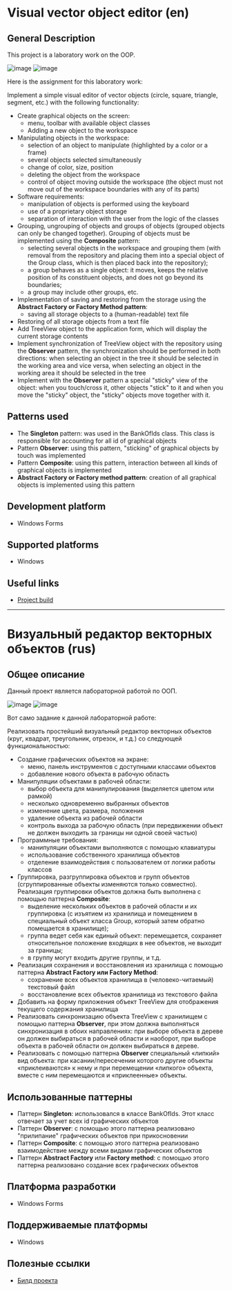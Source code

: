 # Visual vector object editor (en)


## General Description
This project is a laboratory work on the OOP.

![image](https://drive.google.com/uc?export=view&id=19kfsc5QQj-JfK20p9VMZynXg8ACToO0v)
![image](https://drive.google.com/uc?export=view&id=1xbVBiExJO03yQuKkfp3BRS0H4nhc-fvl)

Here is the assignment for this laboratory work:

Implement a simple visual editor of vector objects (circle, square, triangle, segment, etc.) with the following functionality:
* Create graphical objects on the screen:
    * menu, toolbar with available object classes
    * Adding a new object to the workspace
* Manipulating objects in the workspace:
    * selection of an object to manipulate (highlighted by a color or a frame)
    * several objects selected simultaneously
    * change of color, size, position
    * deleting the object from the workspace
    * control of object moving outside the workspace (the object must not move out of the workspace boundaries with any of its parts)
* Software requirements:
    * manipulation of objects is performed using the keyboard
    * use of a proprietary object storage
    * separation of interaction with the user from the logic of the classes
* Grouping, ungrouping of objects and groups of objects (grouped objects can only be changed together). Grouping of objects must be implemented using the **Composite** pattern:
    * selecting several objects in the workspace and grouping them (with removal from the repository and placing them into a special object of the Group class, which is then placed back into the repository);
    * a group behaves as a single object: it moves, keeps the relative position of its constituent objects, and does not go beyond its boundaries;
    * a group may include other groups, etc.
* Implementation of saving and restoring from the storage using the **Abstract Factory or Factory Method pattern**:
    * saving all storage objects to a (human-readable) text file
* Restoring of all storage objects from a text file
* Add TreeView object to the application form, which will display the current storage contents
* Implement synchronization of TreeView object with the repository using the **Observer** pattern, the synchronization should be performed in both directions: when selecting an object in the tree it should be selected in the working area and vice versa, when selecting an object in the working area it should be selected in the tree
* Implement with the **Observer** pattern a special "sticky" view of the object: when you touch/cross it, other objects "stick" to it and when you move the "sticky" object, the "sticky" objects move together with it.


## Patterns used
* The **Singleton** pattern: was used in the BankOfIds class. This class is responsible for accounting for all id of graphical objects
* Pattern **Observer**: using this pattern, "sticking" of graphical objects by touch was implemented
* Pattern **Composite**: using this pattern, interaction between all kinds of graphical objects is implemented
* **Abstract Factory or Factory method pattern**: creation of all graphical objects is implemented using this pattern


## Development platform
* Windows Forms


## Supported platforms
* Windows


## Useful links
* [Project build](https://drive.google.com/drive/folders/1-oSrbRrqyOhBKvGq9fKAUHKse-vptjCQ?usp=share_link)


---


# Визуальный редактор векторных объектов (rus)


## Общее описание
Данный проект является лабораторной работой по ООП. 

![image](https://drive.google.com/uc?export=view&id=19kfsc5QQj-JfK20p9VMZynXg8ACToO0v)
![image](https://drive.google.com/uc?export=view&id=1xbVBiExJO03yQuKkfp3BRS0H4nhc-fvl)

Вот само задание к данной лабораторной работе:

Реализовать простейший визуальный редактор векторных объектов (круг, квадрат, треугольник, отрезок, и т.д.) со следующей функциональностью:
* Создание графических объектов на экране:
    * меню, панель инструментов с доступными классами объектов
    * добавление нового объекта в рабочую область
*  Манипуляции объектами в рабочей области:
    * выбор объекта для манипулирования (выделяется цветом или рамкой)
    * несколько одновременно выбранных объектов
    * изменение цвета, размера, положения
    * удаление объекта из рабочей области
    * контроль выхода за рабочую область (при передвижении объект не должен выходить за границы ни одной своей частью)
* Программные требования:
    * манипуляции объектами выполняются с помощью клавиатуры
    * использование собственного хранилища объектов
    * отделение взаимодействия с пользователем от логики работы классов
* Группировка, разгруппировка объектов и групп объектов (сгруппированные объекты изменяются только совместно). Реализация группировки объектов должна быть выполнена с помощью паттерна **Composite**:
    * выделение нескольких объектов в рабочей области и их группировка (с изъятием из хранилища и помещением в специальный объект класса Group, который затем обратно помещается в хранилище);
    * группа ведет себя как единый объект: перемещается, сохраняет относительное положение входящих в нее объектов, не выходит за границы;
    * в группу могут входить другие группы, и т.д.
* Реализация сохранения и восстановления из хранилища с помощью паттерна **Abstract Factory или Factory Method**:
    * сохранение всех объектов хранилища в (человеко-читаемый) текстовый файл
    * восстановление всех объектов хранилища из текстового файла
* Добавить на форму приложения объект TreeView для отображения текущего содержания хранилища
* Реализовать синхронизацию объекта TreeView с хранилищем с помощью паттерна **Observer**, при этом должна выполняться синхронизация в обоих направлениях: при выборе объекта в дереве он должен выбираться в рабочей области и наоборот, при выборе объекта в рабочей области он должен выбираться в дереве.
* Реализовать с помощью паттерна **Observer** специальный «липкий» вид объекта: при касании/пересечении которого другие объекты «приклеиваются» к нему и при перемещении «липкого» объекта, вместе с ним перемещаются и «приклеенные» объекты.


## Использованные паттерны
* Паттерн **Singleton**: использовался в классе BankOfIds. Этот класс отвечает за учет всех id графических объектов 
* Паттерн **Observer**: с помощью этого паттерна реализовано "прилипание" графических объектов при прикосновении
* Паттерн **Composite**: с помощью этого паттерна реализовано взаимодействие между всеми видами графических объектов 
* Паттерн **Abstract Factory** или **Factory method**: с помощью этого паттерна реализовано создание всех графических объектов 


## Платформа разработки
* Windows Forms


## Поддерживаемые платформы
* Windows


## Полезные ссылки
* [Билд проекта](https://drive.google.com/drive/folders/1-oSrbRrqyOhBKvGq9fKAUHKse-vptjCQ?usp=share_link)